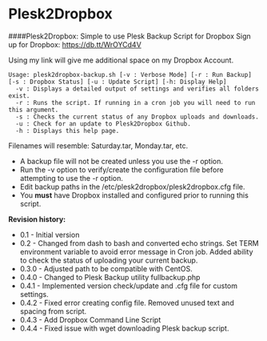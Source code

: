 # Plesk2Dropbox
####Plesk2Dropbox: Simple to use Plesk Backup Script for Dropbox
Sign up for Dropbox: https://db.tt/WrOYCd4V

Using my link will give me additional space on my Dropbox Account.
```
Usage: plesk2dropbox-backup.sh [-v : Verbose Mode] [-r : Run Backup] [-s : Dropbox Status] [-u : Update Script] [-h: Display Help]
  -v : Displays a detailed output of settings and verifies all folders exist.
  -r : Runs the script. If running in a cron job you will need to run this argument.
  -s : Checks the current status of any Dropbox uploads and downloads.
  -u : Check for an update to Plesk2Dropbox Github.
  -h : Displays this help page.
```
Filenames will resemble: Saturday.tar, Monday.tar, etc.

- A backup file will not be created unless you use the -r option.
- Run the -v option to verify/create the configuration file before attempting to use the -r option.
- Edit backup paths in the /etc/plesk2dropbox/plesk2dropbox.cfg file.
- You **must** have Dropbox installed and configured prior to running this script.

**Revision history:**
- 0.1 - Initial version
- 0.2 - Changed from dash to bash and converted echo strings. Set TERM environment variable to avoid error message in Cron job. Added ability to check the status of uploading your current backup.
- 0.3.0 - Adjusted path to be compatible with CentOS.
- 0.4.0 - Changed to Plesk Backup utility fullbackup.php
- 0.4.1 - Implemented version check/update and .cfg file for custom settings.
- 0.4.2 - Fixed error creating config file. Removed unused text and spacing from script.
- 0.4.3 - Add Dropbox Command Line Script
- 0.4.4 - Fixed issue with wget downloading Plesk backup script.
